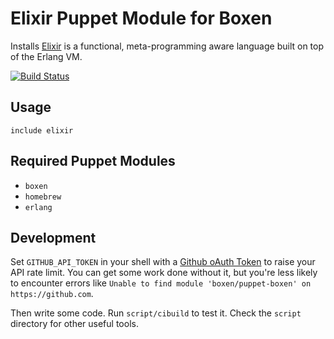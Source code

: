 # Elixir Puppet Module for Boxen

Installs [Elixir](http://elixir-lang.org/) is a functional, meta-programming aware language built on top of the Erlang VM.

[![Build Status](https://travis-ci.org/boxen/puppet-elixir.svg?branch=master)](https://travis-ci.org/boxen/puppet-elixir)

## Usage

```puppet
include elixir
```

## Required Puppet Modules

* `boxen`
* `homebrew`
* `erlang`

## Development

Set `GITHUB_API_TOKEN` in your shell with a [Github oAuth Token](https://help.github.com/articles/creating-an-oauth-token-for-command-line-use) to raise your API rate limit. You can get some work done without it, but you're less likely to encounter errors like `Unable to find module 'boxen/puppet-boxen' on https://github.com`.

Then write some code. Run `script/cibuild` to test it. Check the `script`
directory for other useful tools.

